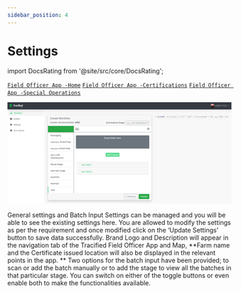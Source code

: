 ```yaml
---
sidebar_position: 4
---
```


# Settings


import DocsRating from '@site/src/core/DocsRating';

[`Field Officer App -Home`](../FOapp/home) [`Field Officer App -Certifications`](../FOapp/certificates) [`Field Officer App -Special Operations`](../FOapp/Field%20Officer%20App#special-operations)


![MarineGEO circle logo](../../static/img/config18.png "MarineGEO logo")

General settings and Batch Input Settings can be managed and you will be able to see the existing settings here. You are allowed to modify the settings as per the requirement and once modified click on the ‘Update Settings’ button to save data successfully.
Brand Logo and Description will appear in the navigation tab of the Tracified Field Officer App and Map, **Farm name and the Certificate issued location will also be displayed in the relevant points in the app. **
Two options for the batch input have been provided; to scan or add the batch manually or to add the stage to view all the batches in that particular stage. You can switch on either of the toggle buttons or even enable both to make the functionalities available.

<DocsRating pageName="certificates"/>

